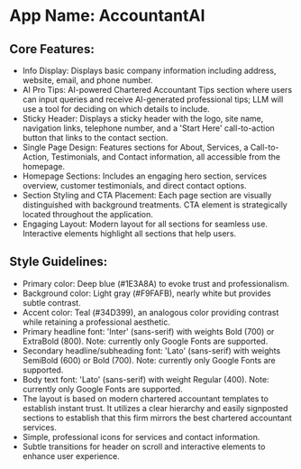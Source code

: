 # **App Name**: AccountantAI

## Core Features:

- Info Display: Displays basic company information including address, website, email, and phone number.
- AI Pro Tips: AI-powered Chartered Accountant Tips section where users can input queries and receive AI-generated professional tips; LLM will use a tool for deciding on which details to include.
- Sticky Header: Displays a sticky header with the logo, site name, navigation links, telephone number, and a 'Start Here' call-to-action button that links to the contact section.
- Single Page Design: Features sections for About, Services, a Call-to-Action, Testimonials, and Contact information, all accessible from the homepage.
- Homepage Sections: Includes an engaging hero section, services overview, customer testimonials, and direct contact options.
- Section Styling and CTA Placement: Each page section are visually distinguished with background treatments. CTA element is strategically located throughout the application.
- Engaging Layout: Modern layout for all sections for seamless use. Interactive elements highlight all sections that help users.

## Style Guidelines:

- Primary color: Deep blue (#1E3A8A) to evoke trust and professionalism.
- Background color: Light gray (#F9FAFB), nearly white but provides subtle contrast.
- Accent color: Teal (#34D399), an analogous color providing contrast while retaining a professional aesthetic.
- Primary headline font: 'Inter' (sans-serif) with weights Bold (700) or ExtraBold (800). Note: currently only Google Fonts are supported.
- Secondary headline/subheading font: 'Lato' (sans-serif) with weights SemiBold (600) or Bold (700). Note: currently only Google Fonts are supported.
- Body text font: 'Lato' (sans-serif) with weight Regular (400). Note: currently only Google Fonts are supported.
- The layout is based on modern chartered accountant templates to establish instant trust. It utilizes a clear hierarchy and easily signposted sections to establish that this firm mirrors the best chartered accountant services.
- Simple, professional icons for services and contact information.
- Subtle transitions for header on scroll and interactive elements to enhance user experience.